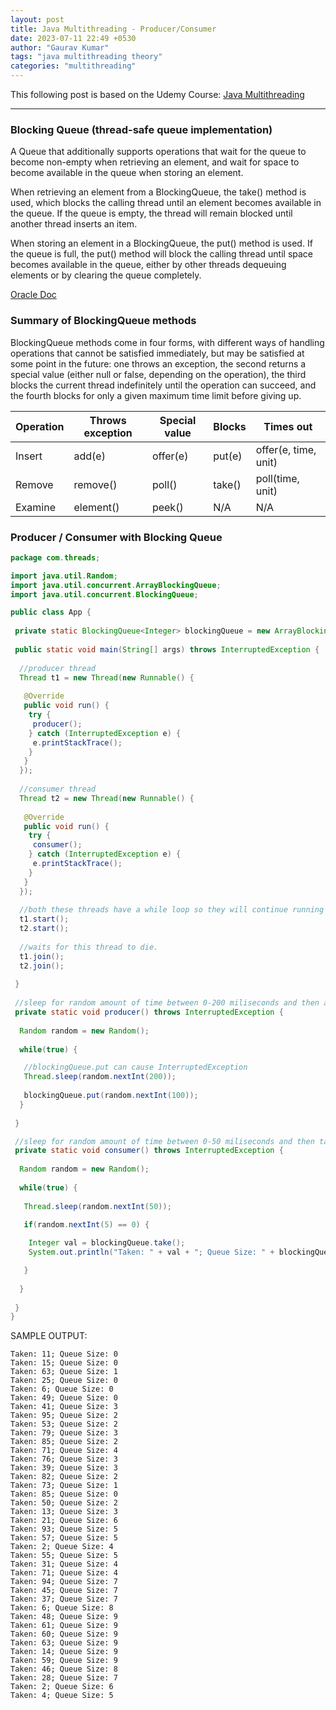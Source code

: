 ```yaml
---
layout: post
title: Java Multithreading - Producer/Consumer
date: 2023-07-11 22:49 +0530
author: "Gaurav Kumar"
tags: "java multithreading theory"
categories: "multithreading"
---
```


This following post is based on the Udemy Course:
[Java Multithreading](https://www.udemy.com/course/java-multithreading/learn/lecture/107238#content)

---

### Blocking Queue (thread-safe queue implementation)

A Queue that additionally supports operations that wait for the queue to become non-empty when retrieving an element, and wait for space to become available in the queue when storing an element.  

When retrieving an element from a BlockingQueue, the take() method is used, which blocks the calling thread until an element becomes available in the queue. If the queue is empty, the thread will remain blocked until another thread inserts an item.  

When storing an element in a BlockingQueue, the put() method is used. If the queue is full, the put() method will block the calling thread until space becomes available in the queue, either by other threads dequeuing elements or by clearing the queue completely.  

[Oracle Doc](https://docs.oracle.com/javase/8/docs/api/java/util/concurrent/BlockingQueue.html)

### Summary of BlockingQueue methods

BlockingQueue methods come in four forms, with different ways of handling operations that cannot be satisfied immediately, but may be satisfied at some point in the future: one throws an exception, the second returns a special value (either null or false, depending on the operation), the third blocks the current thread indefinitely until the operation can succeed, and the fourth blocks for only a given maximum time limit before giving up.  

| Operation | Throws exception | Special value | Blocks | Times out             |
|-----------|------------------|---------------|--------|-----------------------|
| Insert    | add(e)           | offer(e)      | put(e) | offer(e, time, unit)  |
| Remove    | remove()         | poll()        | take() | poll(time, unit)      |
| Examine   | element()        | peek()        | N/A    | N/A                   |

### Producer / Consumer with Blocking Queue

```java
package com.threads;

import java.util.Random;
import java.util.concurrent.ArrayBlockingQueue;
import java.util.concurrent.BlockingQueue;

public class App {
 
 private static BlockingQueue<Integer> blockingQueue = new ArrayBlockingQueue<>(10);
 
 public static void main(String[] args) throws InterruptedException {
  
  //producer thread
  Thread t1 = new Thread(new Runnable() {
   
   @Override
   public void run() {
    try {
     producer();
    } catch (InterruptedException e) {
     e.printStackTrace();
    }
   }
  });
  
  //consumer thread
  Thread t2 = new Thread(new Runnable() {
   
   @Override
   public void run() {
    try {
     consumer();
    } catch (InterruptedException e) {
     e.printStackTrace();
    }
   }
  });
  
  //both these threads have a while loop so they will continue running indefinitely
  t1.start();
  t2.start();
  
  //waits for this thread to die. 
  t1.join();
  t2.join();
  
 }
 
 //sleep for random amount of time between 0-200 miliseconds and then add an item to the blocking queue
 private static void producer() throws InterruptedException {
  
  Random random = new Random();
  
  while(true) {

   //blockingQueue.put can cause InterruptedException
   Thread.sleep(random.nextInt(200));
   
   blockingQueue.put(random.nextInt(100));
  }
  
 }

 //sleep for random amount of time between 0-50 miliseconds and then take an item from the blocking queue
 private static void consumer() throws InterruptedException {
  
  Random random = new Random();
  
  while(true) {
   
   Thread.sleep(random.nextInt(50));
   
   if(random.nextInt(5) == 0) {

    Integer val = blockingQueue.take();
    System.out.println("Taken: " + val + "; Queue Size: " + blockingQueue.size());

   }
   
  }
  
 }
}

```

SAMPLE OUTPUT:

```text
Taken: 11; Queue Size: 0
Taken: 15; Queue Size: 0
Taken: 63; Queue Size: 1
Taken: 25; Queue Size: 0
Taken: 6; Queue Size: 0
Taken: 49; Queue Size: 0
Taken: 41; Queue Size: 3
Taken: 95; Queue Size: 2
Taken: 53; Queue Size: 2
Taken: 79; Queue Size: 3
Taken: 85; Queue Size: 2
Taken: 71; Queue Size: 4
Taken: 76; Queue Size: 3
Taken: 39; Queue Size: 3
Taken: 82; Queue Size: 2
Taken: 73; Queue Size: 1
Taken: 85; Queue Size: 0
Taken: 50; Queue Size: 2
Taken: 13; Queue Size: 3
Taken: 21; Queue Size: 6
Taken: 93; Queue Size: 5
Taken: 57; Queue Size: 5
Taken: 2; Queue Size: 4
Taken: 55; Queue Size: 5
Taken: 31; Queue Size: 4
Taken: 71; Queue Size: 4
Taken: 94; Queue Size: 7
Taken: 45; Queue Size: 7
Taken: 37; Queue Size: 7
Taken: 6; Queue Size: 8
Taken: 48; Queue Size: 9
Taken: 61; Queue Size: 9
Taken: 60; Queue Size: 9
Taken: 63; Queue Size: 9
Taken: 14; Queue Size: 9
Taken: 59; Queue Size: 9
Taken: 46; Queue Size: 8
Taken: 28; Queue Size: 7
Taken: 2; Queue Size: 6
Taken: 4; Queue Size: 5
```
